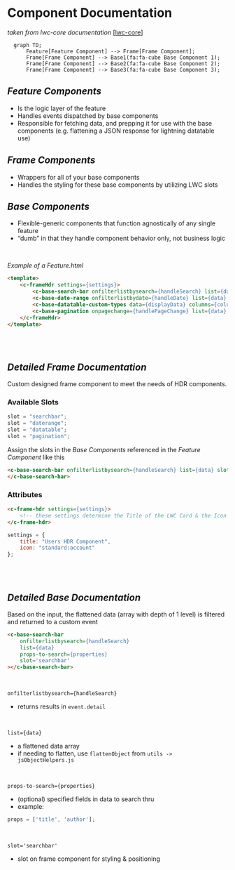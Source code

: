 # Component Documentation

_taken from lwc-core documentation_ [[lwc-core]](https://github.com/initdotd/lwc-core/tree/master/docs)

```mermaid
  graph TD;
      Feature[Feature Component] --> Frame[Frame Component];
      Frame[Frame Component] --> Base1(fa:fa-cube Base Component 1);
      Frame[Frame Component] --> Base2(fa:fa-cube Base Component 2);
      Frame[Frame Component] --> Base3(fa:fa-cube Base Component 3);
```

## _Feature Components_

-   Is the logic layer of the feature
-   Handles events dispatched by base components
-   Responsible for fetching data, and prepping it for use with the base components (e.g. flattening a JSON response for lightning datatable use)

## _Frame Components_

-   Wrappers for all of your base components
-   Handles the styling for these base components by utilizing LWC slots


## _Base Components_

-   Flexible-generic components that function agnostically of any single feature
-   “dumb” in that they handle component behavior only, not business logic

<br>

_Example of a Feature.html_

```html
<template>
    <c-frameHdr settings={settings}>
        <c-base-search-bar onfilterlistbysearch={handleSearch} list={data} slot="searchbar"></c-base-search-bar>
        <c-base-date-range onfilterlistbydate={handleDate} list={data} field="dob" slot="daterange"></c-base-date-range>
        <c-base-datatable-custom-types data={displayData} columns={columns} key-field="id" slot="datatable"></c-base-datatable-custom-types>
        <c-base-pagination onpagechange={handlePageChange} list={data} slot="pagination"></c-base-pagination>
    </c-frameHdr>
</template>
```

<br><br>

## _Detailed Frame Documentation_

Custom designed frame component to meet the needs of HDR components.

### Available Slots

```js
slot = "searchbar";
slot = "daterange";
slot = "datatable";
slot = "pagination";
```

Assign the slots in the _Base Components_ referenced in the _Feature Component_ like this

```html
<c-base-search-bar onfilterlistbysearch={handleSearch} list={data} slot="searchbar">
</c-base-search-bar>
```

### Attributes

```html
<c-frame-hdr settings={settings}>
    <!-- these settings determine the Title of the LWC Card & the Icon used -->
</c-frame-hdr>
```

```js
settings = {
    title: "Users HDR Component",
    icon: "standard:account"
};
```

<br><br>

## _Detailed Base Documentation_

Based on the input, the flattened data (array with depth of 1 level) is filtered and returned to a custom event

```html
<c-base-search-bar
	onfilterlistbysearch={handleSearch}
	list={data}
    props-to-search={properties}
	slot='searchbar'
></c-base-search-bar>
```
<br>

`onfilterlistbysearch={handleSearch}` 
- returns results in `event.detail`

<br>

`list={data}`
- a flattened data array 
- if needing to flatten, use `flattenObject` from `utils -> jsObjectHelpers.js`

<br>

`props-to-search={properties}`
- (optional) specified fields in data to search thru
- example: 
```js
props = ['title', 'author'];
```

<br>

`slot='searchbar'`
- slot on frame component for styling & positioning
